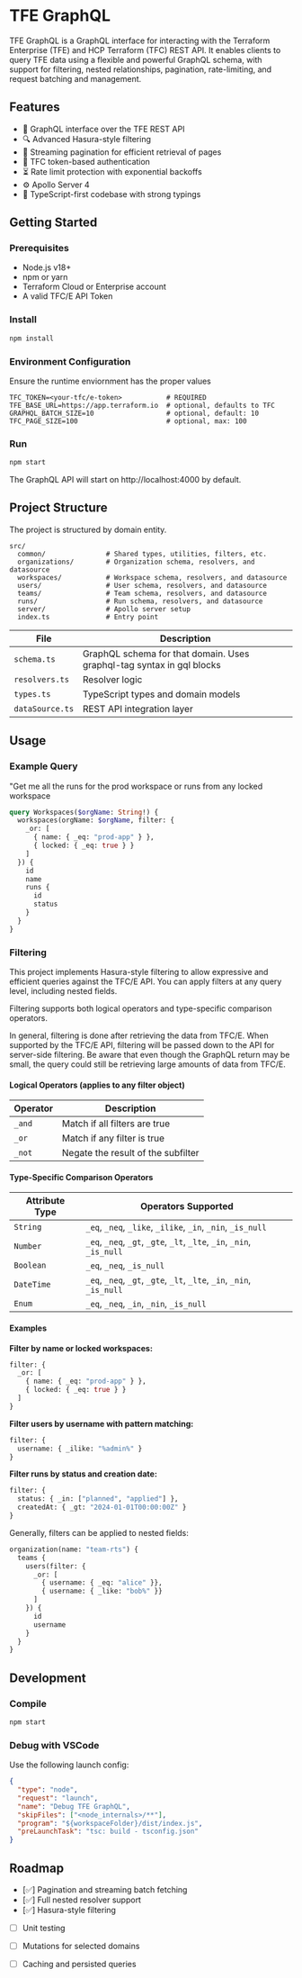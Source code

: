 # TFE GraphQL

TFE GraphQL is a GraphQL interface for interacting with the Terraform Enterprise (TFE) and HCP Terraform (TFC) REST API. It enables clients to query TFE data using a flexible and powerful GraphQL schema, with support for filtering, nested relationships, pagination, rate-limiting, and request batching and management.

## Features

- 🚀 GraphQL interface over the TFE REST API
- 🔍 Advanced Hasura-style filtering
- 🌊 Streaming pagination for efficient retrieval of pages
- 🔐 TFC token-based authentication
- ⏳ Rate limit protection with exponential backoffs
- ⚙️ Apollo Server 4
- 🧪 TypeScript-first codebase with strong typings

## Getting Started

### Prerequisites

- Node.js v18+
- npm or yarn
- Terraform Cloud or Enterprise account
- A valid TFC/E API Token

### Install

```bash
npm install
```

### Environment Configuration

Ensure the runtime enviornment has the proper values 

```env
TFC_TOKEN=<your-tfc/e-token>           # REQUIRED
TFE_BASE_URL=https://app.terraform.io  # optional, defaults to TFC
GRAPHQL_BATCH_SIZE=10                  # optional, default: 10
TFC_PAGE_SIZE=100                      # optional, max: 100
```

### Run

```bash
npm start
```

The GraphQL API will start on http://localhost:4000 by default.

## Project Structure

The project is structured by domain entity.

```
src/
  common/               # Shared types, utilities, filters, etc.
  organizations/        # Organization schema, resolvers, and datasource
  workspaces/           # Workspace schema, resolvers, and datasource
  users/                # User schema, resolvers, and datasource
  teams/                # Team schema, resolvers, and datasource
  runs/                 # Run schema, resolvers, and datasource
  server/               # Apollo server setup
  index.ts              # Entry point
```

| File            | Description                                |
|------------------|--------------------------------------------|
| `schema.ts`      | GraphQL schema for that domain.  Uses graphql-tag syntax in gql blocks             |
| `resolvers.ts`   | Resolver logic                             |
| `types.ts`       | TypeScript types and domain models         |
| `dataSource.ts`  | REST API integration layer                 |

## Usage

### Example Query

"Get me all the runs for the prod workspace or runs from any locked workspace

```graphql
query Workspaces($orgName: String!) {
  workspaces(orgName: $orgName, filter: {
    _or: [
      { name: { _eq: "prod-app" } },
      { locked: { _eq: true } }
    ]
  }) {
    id
    name
    runs {
      id
      status
    }
  }
}
```

### Filtering

This project implements Hasura-style filtering to allow expressive and efficient queries against the TFC/E API. You can apply filters at any query level, including nested fields.

Filtering supports both logical operators and type-specific comparison operators.

In general, filtering is done after retrieving the data from TFC/E.  When supported by the TFC/E API, filtering will be passed
down to the API for server-side filtering. Be aware that even though the GraphQL return may be small, the query could still be
retrieving large amounts of data from TFC/E.

#### Logical Operators (applies to any filter object)

| Operator | Description                        |
|----------|------------------------------------|
| `_and`   | Match if all filters are true      |
| `_or`    | Match if any filter is true        |
| `_not`   | Negate the result of the subfilter |

#### Type-Specific Comparison Operators

| Attribute Type | Operators Supported                                                                 |
|----------------|--------------------------------------------------------------------------------------|
| `String`       | `_eq`, `_neq`, `_like`, `_ilike`, `_in`, `_nin`, `_is_null`                          |
| `Number`       | `_eq`, `_neq`, `_gt`, `_gte`, `_lt`, `_lte`, `_in`, `_nin`, `_is_null`               |
| `Boolean`      | `_eq`, `_neq`, `_is_null`                                                            |
| `DateTime`     | `_eq`, `_neq`, `_gt`, `_gte`, `_lt`, `_lte`, `_in`, `_nin`, `_is_null`               |
| `Enum`         | `_eq`, `_neq`, `_in`, `_nin`, `_is_null`                                             |

#### Examples

**Filter by name or locked workspaces:**
```graphql
filter: {
  _or: [
    { name: { _eq: "prod-app" } },
    { locked: { _eq: true } }
  ]
}
```


**Filter users by username with pattern matching:**
```graphql
filter: {
  username: { _ilike: "%admin%" }
}
```

**Filter runs by status and creation date:**
```graphql
filter: {
  status: { _in: ["planned", "applied"] },
  createdAt: { _gt: "2024-01-01T00:00:00Z" }
}
```

Generally, filters can be applied to nested fields:
```graphql
organization(name: "team-rts") {
  teams {
    users(filter: {
      _or: [
        { username: { _eq: "alice" }},
        { username: { _like: "bob%" }}
      ]
    }) {
      id
      username
    }
  }
}
```

## Development

### Compile

```bash
npm start
```

### Debug with VSCode

Use the following launch config:

```json
{
  "type": "node",
  "request": "launch",
  "name": "Debug TFE GraphQL",
  "skipFiles": ["<node_internals>/**"],
  "program": "${workspaceFolder}/dist/index.js",
  "preLaunchTask": "tsc: build - tsconfig.json"
}
```

## Roadmap

- [✅] Pagination and streaming batch fetching
- [✅] Full nested resolver support
- [✅] Hasura-style filtering   
- [ ] Unit testing
- [ ] Mutations for selected domains
- [ ] Caching and persisted queries

